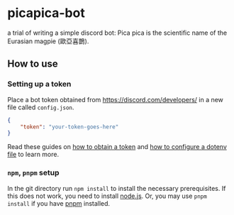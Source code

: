 # picapica-bot

a trial of writing a simple discord bot: Pica pica is the scientific name of the Eurasian magpie (歐亞喜鵲).

## How to use

### Setting up a token

Place a bot token obtained from https://discord.com/developers/ in a new file called `config.json`.
<!-- `.env`. File contents should appear as: -->

```json
{
	"token": "your-token-goes-here"
}
```

Read these guides on [how to obtain a token](https://discordjs.guide/preparations/setting-up-a-bot-application.html) and [how to configure a dotenv file](https://discordjs.guide/creating-your-bot/#using-environment-variables) to learn more.

### `npm`, `pnpm` setup

In the git directory run `npm install` to install the necessary prerequisites. If this does not work, you need to install [node.js](https://nodejs.org/). Or, you may use `pnpm install` if you have [pnpm](https://pnpm.io/) installed. 

